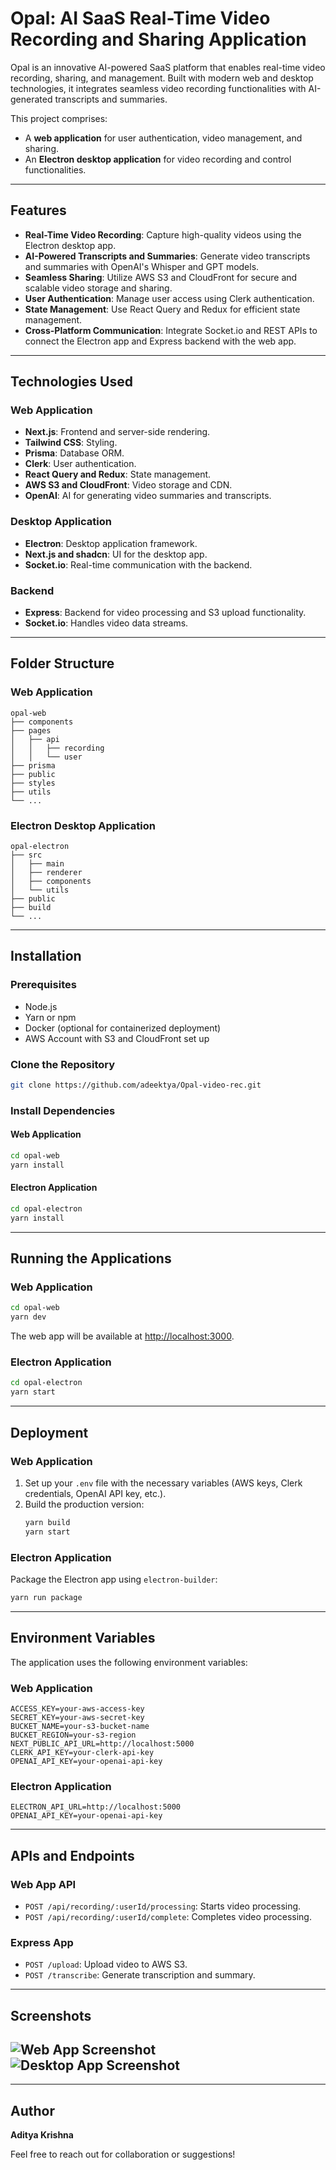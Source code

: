 # Opal: AI SaaS Real-Time Video Recording and Sharing Application

Opal is an innovative AI-powered SaaS platform that enables real-time video recording, sharing, and management. Built with modern web and desktop technologies, it integrates seamless video recording functionalities with AI-generated transcripts and summaries. 

This project comprises:
- A **web application** for user authentication, video management, and sharing.
- An **Electron desktop application** for video recording and control functionalities.

---

## Features
- **Real-Time Video Recording**: Capture high-quality videos using the Electron desktop app.
- **AI-Powered Transcripts and Summaries**: Generate video transcripts and summaries with OpenAI's Whisper and GPT models.
- **Seamless Sharing**: Utilize AWS S3 and CloudFront for secure and scalable video storage and sharing.
- **User Authentication**: Manage user access using Clerk authentication.
- **State Management**: Use React Query and Redux for efficient state management.
- **Cross-Platform Communication**: Integrate Socket.io and REST APIs to connect the Electron app and Express backend with the web app.

---

## Technologies Used
### Web Application
- **Next.js**: Frontend and server-side rendering.
- **Tailwind CSS**: Styling.
- **Prisma**: Database ORM.
- **Clerk**: User authentication.
- **React Query and Redux**: State management.
- **AWS S3 and CloudFront**: Video storage and CDN.
- **OpenAI**: AI for generating video summaries and transcripts.

### Desktop Application
- **Electron**: Desktop application framework.
- **Next.js and shadcn**: UI for the desktop app.
- **Socket.io**: Real-time communication with the backend.

### Backend
- **Express**: Backend for video processing and S3 upload functionality.
- **Socket.io**: Handles video data streams.

---

## Folder Structure

### Web Application
```
opal-web
├── components
├── pages
│   ├── api
│   │   ├── recording
│   │   └── user
├── prisma
├── public
├── styles
├── utils
└── ...
```

### Electron Desktop Application
```
opal-electron
├── src
│   ├── main
│   ├── renderer
│   ├── components
│   └── utils
├── public
├── build
└── ...
```

---

## Installation

### Prerequisites
- Node.js
- Yarn or npm
- Docker (optional for containerized deployment)
- AWS Account with S3 and CloudFront set up

### Clone the Repository
```bash
git clone https://github.com/adeektya/Opal-video-rec.git
```

### Install Dependencies
#### Web Application
```bash
cd opal-web
yarn install
```

#### Electron Application
```bash
cd opal-electron
yarn install
```

---

## Running the Applications

### Web Application
```bash
cd opal-web
yarn dev
```
The web app will be available at [http://localhost:3000](http://localhost:3000).

### Electron Application
```bash
cd opal-electron
yarn start
```

---

## Deployment

### Web Application
1. Set up your `.env` file with the necessary variables (AWS keys, Clerk credentials, OpenAI API key, etc.).
2. Build the production version:
   ```bash
   yarn build
   yarn start
   ```

### Electron Application
Package the Electron app using `electron-builder`:
```bash
yarn run package
```

---

## Environment Variables
The application uses the following environment variables:

### Web Application
```
ACCESS_KEY=your-aws-access-key
SECRET_KEY=your-aws-secret-key
BUCKET_NAME=your-s3-bucket-name
BUCKET_REGION=your-s3-region
NEXT_PUBLIC_API_URL=http://localhost:5000
CLERK_API_KEY=your-clerk-api-key
OPENAI_API_KEY=your-openai-api-key
```

### Electron Application
```
ELECTRON_API_URL=http://localhost:5000
OPENAI_API_KEY=your-openai-api-key
```

---

## APIs and Endpoints
### Web App API
- `POST /api/recording/:userId/processing`: Starts video processing.
- `POST /api/recording/:userId/complete`: Completes video processing.

### Express App
- `POST /upload`: Upload video to AWS S3.
- `POST /transcribe`: Generate transcription and summary.

---

## Screenshots
![Web App Screenshot](public/opal.png)
![Desktop App Screenshot](public/electron.png)
---


---

## Author
**Aditya Krishna**

Feel free to reach out for collaboration or suggestions!
